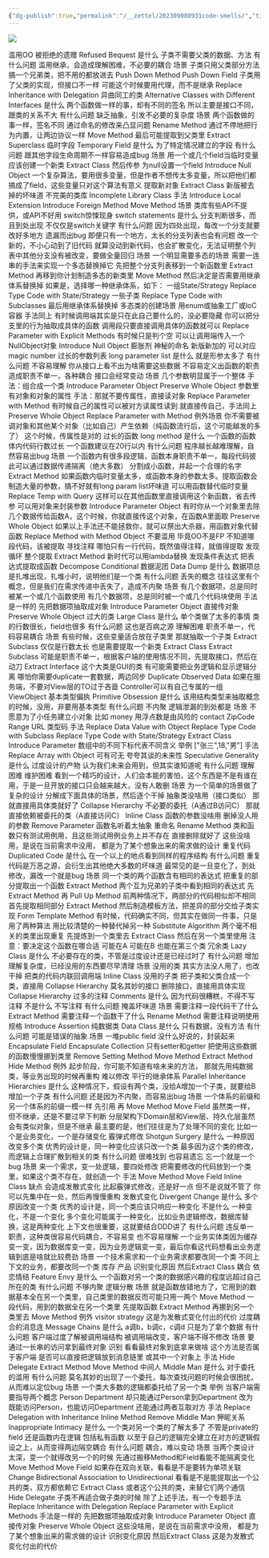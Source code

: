 ```yaml
---
{"dg-publish":true,"permalink":"/__zettel/202309080931code-smells/","title":202309080931,"tags":["code-smell","refactor"],"created":"2023-09-08T09:31:32+08:00"}
---
```



![](assets/202309080931code-smells/Pasted%20image%2020230908093159.png)

滥用OO
	被拒绝的遗赠
Refused Bequest
		是什么
			子类不需要父类的数据、方法
		有什么问题
			滥用继承，会造成理解困难，不必要的耦合
		场景
			子类只用父类部分方法
				搞一个兄弟类，把不用的都放进去
					Push Down Method
					Push Down Field
			子类用了父类的实现，但接口不一样
				可能这个时候要用代理，而不是继承
					Replace Inheritance with Delegation
	异曲同工的类
Alternative Classes with Different Interfaces
		是什么
			两个函数做一样的事，却有不同的签名
			所以主要是接口不同，跟类的关系不大
		有什么问题
			缺乏抽象，引发不必要的复杂度
		场景
			两个函数做的事一样，签名不同
				通过命名的修改来凸显问题
					Rename Method
				通过不停地把行为内置，让两边协议一样
					Move Method
				最后可能提取到父类里
					Extract Superclass
	临时字段
Temporary Field
		是什么
			为了特定情况建立的字段
		有什么问题
			跟其他字段生命周期不一样容易造成bug
		场景
			用一个或几个field当临时变量
				应该创建一个新类
					Extract Class
				然后传参
			为null设置一个field
				Introduce Null Object
			一个复杂算法，要用很多变量，但是作者不想传太多变量，所以把他们都搞成了field，这些变量只对这个算法有意义
				提取新对象
					Extract Class
	新版被去掉的坏味道
		不完美的类库
			Incomplete Library Class
		手法
			Introduce Local Extension
			Introduce Foreign Method
			Move Method
		场景
			类库有些API不提供，或API不好用
	switch惊悚现身
switch statements
		是什么
			分支判断很多，而且到处出现
			不仅仅是switch关键字
		有什么问题
			因为四处出现，每改一个分支就要改好多地方
				遗漏而出bug
			即便只有一个地方，太长的分支列表也会有问题
				改一个新的，不小心动到了旧代码
				就算没动到新代码，也会扩散变化，无法证明整个列表中其他分支没有被改变，要做全量回归
		场景
			一个明显需要多态的场景
				需要一连串的手法来实现一个多态替换掉它
					先把整个分支列表移到一个新函数里
						Extract Method
					再移到你计划制造多态的新类里
						Move Method
					然后决定是否需要用继承体系替换掉
						如果是，选择哪一种继承体系，如下：
						一组State/Strategy
							Replace Type Code with State/Strategy
						一些子类
							Replace Type Code with Subclasses
					最后用继承体系替换掉
			多态类的创建场景
				用enum或抽象工厂或loC容器
					手法同上
			有时候调用端其实是只在此自己要什么的，没必要隐藏
				你可以把分支里的行为抽取成具体的函数
				调用段只要直接调用具体的函数就可以
				Replace Parameter with Explicit Methods
			有时候只是判个空
				可以让调用端传入一个NullObject对象
					Introduce Null Object
膨胀剂
	神秘的命名
		新版新加的
		可以对应magic number
	过长的参数列表
long parameter list
		是什么
			就是形参太多了
		有什么问题
			不容易理解
				你从接口上看不出为啥需要这些数据
			不容易定义出函数的职责
				造成职责不单一，各种耦合
			接口会经常变动
		场景
			几个参数明显属于一个整体
				手法：组合成一个类
					Introduce Parameter Object
					Preserve Whole Object
			参数里有对象和对象的属性
				手法：那就不要传属性，直接读对象
					Replace Parameter with Method
			有时候自己的属性可以被对方读属性读到
				就直接传自己，手法同上
					Preserve Whole Object
					Replace Parameter with Method
			例外场景
				你不需要被调对象和其他某个对象（比如自己）产生依赖（纯函数流行后，这个可能越发的多了）
					这个时候，传属性是对的
	过长的函数
long method
		是什么
			一个函数的函数体内代码行数过长
				一个函数建议在20行以内
		有什么问题
			程序越长越难理解，自然容易出bug
		场景
			一个函数内有很多段逻辑，函数本身职责不单一，每段代码彼此可以通过数据传递隔离（绝大多数）
				分割成小函数，并起一个合理的名字
					Extract Method
			如果函数内临时变量太多，或函数本身的参数太多。提取函数会制造大量的参数，搞不好就有long param list坏味道
				可以用函数替代临时变量
					Replace Temp with Query
					这样可以在其他函数里直接调用这个新函数，省去传参
				可以用对象来封装参数
					Introduce Parameter Object
				有时你从一个对象里去除几个数据传给函数A，这个时候，你就直接传这个对象，在函数A里面取
					Preserve Whole Object
				如果以上手法还不能拯救你，就可以祭出大杀器，用函数对象代替函数
					Replace Method with Method Object
					不要滥用
					毕竟OO不是FP
			不知道哪段代码，该被提取
				寻找注释
				哪怕只有一行代码，既然值得注释，就值得提取
			发现循环
				整个提取
					Extract Method
				新时代可以用lambda替换
			发现条件表达式
				把表达式提取成函数
					Decompose Conditional
	数据泥团
Data Dump
		是什么
			数据项总是扎堆出现，扎堆小时，说明他们是一个类
		有什么问题
			丢失的概念
			往往这里有个概念，但是我们在需求传递中丢失了，造成不内聚
		场景
			有几个数据项，总是同时被某一个或几个函数使用
			有几个数据项，总是同时被一个或几个代码块使用
			手法是一样的
				先把数据项抽取成对象
					Introduce Parameter Object
				直接传对象
					Preserve Whole Object
	过大的类
Large Class
		是什么
			单个类做了太多的事情
			类的行数很长，field也很多
		有什么问题
			这也是百病之源
				理解困难
				职责不单一，代码容易耦合
		场景
			有些时候，这些变量适合放在子类里
				那就抽取一个子类
					Extract Subclass
			仅仅是行数太长
				也是需要提取一个新类
					Extract Class
					Extract Subclass
				可能是职责不单一，根据客户端的使用情况不同，先提取接口，然后在动刀
					Extract Interface
			这个大类是GUI的类
				有可能需要把业务逻辑和显示逻辑分离
				哪怕你需要duplicate一套数据，两边同步
					Duplicate Observed Data
				如果在服务端，不要对View层的TO过于吝啬
					Controller可以有自己专属的一组ViewObject
	基本类型偏执
Primitive Obsession
		是什么
			该用结构类型来抽取概念的时候，没用，非要用基本类型
		有什么问题
			不内聚
				逻辑泄漏的到处都是
		场景
			不愿意为了小任务建立小对象
				比如
					money
						用浮点数是由风险的
					contact
					ZipCode
					Range
					URL
					类型码
				手法
					Replace Data Value with Object
					Replace Type Code with Subclass
					Replace Type Code with State/Strategy
					Extract Class
					Introduce Parameter
			数组中的不同下标代表不同含义
				举例
					["张三",18,"男"]
				手法
					Replace Array with Object
可有可无
	夸夸其谈的未来性
Speculative Generality
		是什么
			过度设计的产物
				认为我们未来会用到，但其实谁知道呢
		有什么问题
			理解困难
			维护困难
				看到一个精巧的设计，人们会本能的害怕，这个东西是不是有谁在用，于是一旦开放的接口只会越来越大，没有人敢删
		场景
			为一个简单的场景做了复杂的设计
				分解成下面具体的场景，然后逐个干掉
			抽象类没啥用（接口类似）
				那就直接用具体类就好了
					Collapse Hierarchy
			不必要的委托（A通过B访问C）
				那就直接依赖被委托的类（A直接访问C）
					Inline Class
			函数的参数没啥用
				删掉没人用的参数
					Remove Parameter
			函数名听着太抽象
				重命名
					Rename Method
			类和函数只有测试用例用，且这些测试用例业务上并不存在
				直接删除就好了
			这些没啥用，是说在当前需求中没用，
都是为了某个想象出来的需求做的设计
	重复代码
Duplicated Code
		是什么
			在一个以上的地点看到同样的程序结构
		有什么问题
			重复代码是万恶之源，会衍生出其他绝大多数的坏味道
			最常见的是一旦变化了，到处修改，漏改一个就是bug
		场景
			同一个类的两个函数含有相同的表达式
				把重复的部分提取出一个函数
					Extract Method
			两个互为兄弟的子类中看到相同的表达式
				先
					Extract Method
				再
					Pull Up Method
			前两种情况下，两部分的代码相似却不相同
				首先提取相同部分
					Extract Method
				然后制造模板方法，把差异的部分交给子类实现
					Form Template Method
			有时候，代码确实不同，但其实在做同一件事，只是用了两种算法
				用比较清楚的一种替代掉另一种
					Substitute Algorithm
			两个毫不相关的类里出现重复
				先提炼到一个类里去
					Extract Class
				然后在另一个类里使用
				注意：要决定这个函数在哪合适
					可能在A
					可能在B
					也能在第三个类
	冗余类
Lazy Class
		是什么
			不必要存在的类，不管是过度设计还是已经过时了
		有什么问题
			增加理解复杂度，已经没用的东西要尽早清理
		场景
			没用的类
				其实方法没人用了，也改干掉
				把类的代码内联回调用端
					Inline Class
			没用的子类
				把子类和父类合成一个类，直接用
					Collapse Hierarchy
			莫名其妙的接口
				删除接口，直接用具体实现
					Collapse Hierarchy
	过多的注释
Comments
		是什么
			因为代码很糟糕，不得不写注释
		不是什么
			不写注释
		有什么问题
			掩盖坏味道
		场景
			需要注释一段代码干了什么
				Extract Method
			需要注释一个函数干了什么
				Rename Method
			需要注释说明使用规格
				Introduce Assertion
	纯数据类
Data Class
		是什么
			只有数据，没有方法
		有什么问题
			可能是错误的抽象
		场景
			一堆public field
				没什么好说的，封装起来
					Encapsulate Field
					Encapsulate Collection
			只有setter和getter
				把使用这些数据的函数慢慢挪到类里
					Remove Setting Method
					Move Method
					Extract Method
					Hide Method
			例外
				起步阶段，你可能不知道有啥未来的方法，
那就先用纯数据类，等业务出现的时候再重构
难以修改
	平行的继承体系
Parallel Inheritance Hierarchies
		是什么
			这种情况下，假设有两个类，没给A增加一个子类，就要给B增加一个子类
		有什么问题
			还是因为不内聚，而容易出bug
		场景
			一个体系的前缀和另一个体系的前缀一模一样
				先引用
				再
					Move Method
					Move Field
			虽然类一样，但不继承，还是不要过早下判断
				分层架构下Domain层和View层、持久化层虽然会有类似对象，但是不继承
				最主要的是，他们往往是为了处理不同的变化
					比如一个是业务变化，一个是存储变化
	霰弹式修改
Shotgun Surgery
		是什么
			一种原因改变多个类
			优秀的设计是，同一种变化应该只改一个类
				最多因为这个类的修改，而逻辑上合理扩散到相关的类
		有什么问题
			很难找到
			也容易遗忘
				忘一个就是一个bug
		场景
			来一个需求，变一处逻辑，要四处修改
				把需要修改的代码放到一个类里，如果这个类不存在，就创造一个
					手法
						Move Method
						Move Field
						Inline Class
					缺点
						会造成发散式变化
						比起霰弹式修改，还是好一点
						但不是说就不管了
						你可以先集中在一处，然后再慢慢重构
	发散式变化
Divergent Change
		是什么
			多个原因改变一个类
			优秀的设计是，同一个类应该只响应一种变化
		不是什么
			一种变化，不是一个变化
			多个变化可能属于一种变化，比如业务逻辑修改，数据库替换，这是两种变化
				上下文也很重要，这就要结合DDD讲了
		有什么问题
			违反单一职责，这种类很容易代码耦合，不容易变
			也不容易理解
				一个业务实体类因为缓存变一变，因为数据库变一变，因为业务逻辑变一变，最后你看这代码想看出业务逻辑到底是啥就比较费劲
		场景
			一个技术需求和一个业务需求都要改同一个类
			不同上下文的业务，都要改同一个类
				库存
				产品
			识别变化原因
				然后Extract Class
耦合
	依恋情结
Feature Envy
		是什么
			一个函数对另一个类的数据感兴趣的程度远超过自己所在的类
		有什么问题
			不够内聚
			逻辑分散
		场景
			就是函数放错地方了，它用到的数据基本全在另一个类里，自己类里的数据反而可能只用一两个
				Move Method
			一段代码，用到的数据全在另一个类里
				先提取函数
					Extract Method
				再挪到另一个类里去
					Move Method
			例外
				visitor
				strategy
				这是为发散式变化付出的代价
	过度耦合的消息连
Message Chains
		是什么
			a调b，b调c，c调d
				只是为了拿个数据
		有什么问题
			客户端过度了解被调用端结构
			被调用端改变，客户端不得不修改
		场景
			要通过一长串的访问拿到最终对象
				识别
					看看最终对象到底拿来做啥
					这个方法是否属于客户端
					是否可以直接把逻辑放到消息链里
					或其中一个对象上
				手法
					Hide Delegate
					Extract Method
					Move Method
	中间人
Middle Man
		是什么
			对于委托的滥用
		有什么问题
			莫名其妙的出现了一个委托，每次查找问题的时候会很困扰，从而难以定位bug
		场景
			一个类大多数的逻辑都委托给了另一个类
				举例
					当客户端需要指导两个概念
						Person
						Department
					却只能通过Person拿到Department
					改为
						既能访问Person，也能访问Department
						还能通过两者互取对方
				手法
					Replace Delegation with Inheritance
					Inline Method
					Remove Middle Man
	狎昵关系
Inappropriate Intimacy
		是什么
			一个类对另一个类的了解太多了
				不管是private的field
				还是函数内在逻辑
					包括私有函数
				以至于自己的逻辑完全建立在对方的逻辑假设之上，从而变得两边隔空耦合
		有什么问题
			耦合，难以变动
		场景
			当两个类设计太深，变一个就得改另一个的时候
				先通过搬移Method和Field看能不能隔离变化
					Move Method
					Move Field
				如果存在双向关联，看看是不是要转为单项关联
					Change Bidirectional Association to Unidirectional
				看看是不是能提取出一个公共的类，双方都依赖它
					Extract Class
				或者这个公共的类，来替它们两个通信
					Hide Delegate
			子类不再适合做子类的时候
				除了上述手法，有一个专题手法
					Replace Inheritance with Delegation
Replace Parameter with Explicit Methods
手法是一样的
	先把数据项抽取成对象
		Introduce Parameter Object
	直接传对象
		Preserve Whole Object
这些没啥用，是说在当前需求中没用，
都是为了某个想象出来的需求做的设计
识别变化原因
	然后Extract Class
这是为发散式变化付出的代价
 